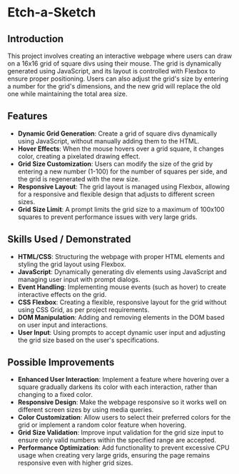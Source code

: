 # Etch-a-Sketch

## Introduction

This project involves creating an interactive webpage where users can draw on a 16x16 grid of square divs using their mouse. The grid is dynamically generated using JavaScript, and its layout is controlled with Flexbox to ensure proper positioning. Users can also adjust the grid's size by entering a number for the grid's dimensions, and the new grid will replace the old one while maintaining the total area size.

## Features

- **Dynamic Grid Generation**: Create a grid of square divs dynamically using JavaScript, without manually adding them to the HTML.
- **Hover Effects**: When the mouse hovers over a grid square, it changes color, creating a pixelated drawing effect.
- **Grid Size Customization**: Users can modify the size of the grid by entering a new number (1-100) for the number of squares per side, and the grid is regenerated with the new size.
- **Responsive Layout**: The grid layout is managed using Flexbox, allowing for a responsive and flexible design that adjusts to different screen sizes.
- **Grid Size Limit**: A prompt limits the grid size to a maximum of 100x100 squares to prevent performance issues with very large grids.

## Skills Used / Demonstrated

- **HTML/CSS**: Structuring the webpage with proper HTML elements and styling the grid layout using Flexbox.
- **JavaScript**: Dynamically generating div elements using JavaScript and managing user input with prompt dialogs.
- **Event Handling**: Implementing mouse events (such as hover) to create interactive effects on the grid.
- **CSS Flexbox**: Creating a flexible, responsive layout for the grid without using CSS Grid, as per project requirements.
- **DOM Manipulation**: Adding and removing elements in the DOM based on user input and interactions.
- **User Input**: Using prompts to accept dynamic user input and adjusting the grid size based on the user's specifications.

## Possible Improvements

- **Enhanced User Interaction**: Implement a feature where hovering over a square gradually darkens its color with each interaction, rather than changing to a fixed color.
- **Responsive Design**: Make the webpage responsive so it works well on different screen sizes by using media queries.
- **Color Customization**: Allow users to select their preferred colors for the grid or implement a random color feature when hovering.
- **Grid Size Validation**: Improve input validation for the grid size input to ensure only valid numbers within the specified range are accepted.
- **Performance Optimization**: Add functionality to prevent excessive CPU usage when creating very large grids, ensuring the page remains responsive even with higher grid sizes.
